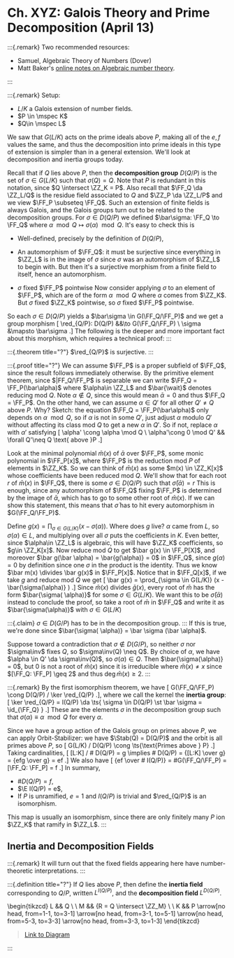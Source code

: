 # Ch. XYZ: Galois Theory and Prime Decomposition (April 13)

:::{.remark}
Two recommended resources:

- Samuel, Algebraic Theory of Numbers (Dover)
- Matt Baker's [online notes on Algebraic number theory](https://people.math.gatech.edu/~mbaker/pdf/ANTBook.pdf).

:::

:::{.remark}
Setup:

- $L/K$ a Galois extension of number fields.
- $P \in \mspec K$
- $Q\in \mspec L$

We saw that $G(L/K)$ acts on the prime ideals above $P$, making all of the $e,f$ values the same, and thus the decomposition into prime ideals in this type of extension is simpler than in a general extension.
We'll look at decomposition and inertia groups today.

Recall that if $Q$ lies above $P$, then the **decomposition group** $D(Q/P)$ is the set of $\sigma\in G(L/K)$ such that $\sigma(Q) = Q$.
Note that $P$ is redundant in this notation, since $Q \intersect \ZZ_K = P$.
Also recall that $\FF_Q \da \ZZ_L/Q$ is the residue field associated to $Q$ and $\ZZ_P \da \ZZ_L/P$ and we view $\FF_P \subseteq \FF_Q$.
Such an extension of finite fields is always Galois, and the Galois groups turn out to be related to the decomposition groups.
For $\sigma \in D(Q/P)$ we defined $\bar\sigma: \FF_Q \to \FF_Q$ where $\alpha \mod Q \mapsto \sigma(\alpha) \mod Q$.
It's easy to check this is 

- Well-defined, precisely by the definition of $D(Q/P)$, 

- An automorphism of $\FF_Q$: it must be surjective since everything in $\ZZ_L$ is in the image of $\sigma$ since $\sigma$ was an automorphism of $\ZZ_L$ to begin with.
  But then it's a surjective morphism from a finite field to itself, hence an automorphism.
- $\sigma$ fixed $\FF_P$ pointwise
  Now consider applying $\sigma$ to an element of $\FF_P$, which are of the form $\alpha \mod Q$ where $\alpha$ comes from $\ZZ_K$.
  But $\sigma$ fixed $\ZZ_K$ pointwise, so $\sigma$ fixed $\FF_P$ pointwise.

So each $\sigma\in D(Q/P)$ yields a $\bar\sigma \in G(\FF_Q/\FF_P)$ and we get a group morphism
\[
\red_{Q/P}: D(Q/P) &&\to G(\FF_Q/\FF_P) \\
\sigma &\mapsto \bar\sigma
.\]
The following is the deeper and more important fact about this morphism, which requires a technical proof:
:::

:::{.theorem title="?"}
$\red_{Q/P}$ is surjective.
:::

:::{.proof title="?"}
We can assume $\FF_P$ is a proper subfield of $\FF_Q$, since the result follows immediately otherwise.
By the primitive element theorem, since $|FF_Q/\FF_P$ is separable we can write $\FF_Q = \FF_P(\bar\alpha)$ where $\alpha\in \ZZ_L$ and $\bar{\wait}$ denotes reducing mod $Q$.
Note $\alpha\not\in Q$, since this would mean $\bar\alpha = 0$ and thus $\FF_Q = \FF_P$.
On the other hand, we can assume $\alpha\in Q'$ for all other $Q'\neq Q$ above $P$.
Why?
Sketch: the equation $\FF_Q = \FF_P(\bar\alpha)$ only depends on $\alpha\mod Q$, so if $\alpha$ is not in some $Q'$, just adjust $\alpha$ modulo $Q'$ without affecting its class mod $Q$ to get a new $\alpha$ in $Q'$.
So if not, replace $\alpha$ with $\alpha'$ satisfying
\[
\alpha' \cong \alpha \mod Q \\
\alpha'\cong 0 \mod Q' && \forall Q'\neq Q \text{ above }P
.\]

Look at the minimal polynomial $\bar m(x)$ of $\bar\alpha$ over $\FF_P$, some monic polynomial in $\FF_P[x]$, where $\FF_P$ is the reduction mod $P$ of elements in $\ZZ_K$.
So we can think of $\bar m(x)$ as some $m(x) \in \ZZ_K[x]$ whose coefficients have been reduced mod $Q$.
We'll show that for each root $r$ of $\bar m(x)$ in $\FF_Q$, there is some $\sigma\in D(Q/P)$ such that $\bar\sigma(\bar\alpha) = r$
This is enough, since any automorphism of $\FF_Q$ fixing $\FF_P$ is determined by the image of $\bar\alpha$, which has to go to some other root of $\bar m (x)$.
If we can show this statement, this means that $\bar\sigma$ has to hit every automorphism in $G(\FF_Q/\FF_P)$.

Define $g(x) = \prod_{\sigma\in G(L/K)} (x- \sigma( \alpha))$.
Where does $g$ live?
$\alpha$ came from $L$, so $\sigma( \alpha) \in L$, and multiplying over all $\sigma$ puts the coefficients in $K$.
Even better, since $\alpha\in \ZZ_L$ is algebraic, this will have $\ZZ_K$ coefficients, so $g\in \ZZ_K[x]$.
Now reduce mod $Q$ to get $\bar g(x) \in \FF_P[X]$, and moreover $\bar g(\bar \alpha) = \bar{g(\alpha)} = 0$ in $\FF_Q$, since $g(\alpha) = 0$ by definition since one $\sigma$ in the product is the identity.
Thus we know $\bar m(x) \divides \bar g(x)$ in $\FF_P[x]$.
Notice that in $\FF_Q[x]$, if we take $g$ and reduce mod $Q$ we get
\[
\bar g(x) = \prod_{\sigma \in G(L/K)} (x - \bar{\sigma(\alpha)} )
.\]
Since $\bar m(x)$ divides $\bar g(x)$, every root of $\bar m$ has the form $\bar{\sigma( \alpha)}$ for some $\sigma\in G(L/K)$.
We want this to be $\bar\sigma(\bar \alpha)$ instead to conclude the proof, so take a root of $\bar m$ in $\FF_Q$ and write it as $\bar{\sigma(\alpha)}$ with $\sigma\in G(L/K)$

:::{.claim}
$\sigma \in D(G/P)$ has to be in the decomposition group.
:::
If this is true, we're done since $\bar{\sigma( \alpha)} = \bar \sigma (\bar \alpha)$.

Suppose toward a contradiction that $\sigma\not\in D(G/P)$, so neither $\sigma$ nor $\sigma\inv$ fixes $Q$, so $\sigma\inv(Q) \neq Q$.
By choice of $\alpha$, we have $\alpha \in Q' \da \sigma\inv(Q)$, so $\sigma(\alpha)\in Q$.
Then $\bar{\sigma(\alpha)} = 0$, but $0$ is not a root of $\bar m(x)$ since it is irreducible where $\bar m(x) \neq x$ since $[\FF_Q: \FF_P] \geq 2$ and thus $\deg \bar m(x) \geq 2$.
:::

:::{.remark}
By the first isomorphism theorem, we have 
\[
G(\FF_Q/\FF_P) \cong D(Q/P) / \ker \red_{Q/P}
.\], where we call the kernel the **inertia group**:
\[
\ker \red_{Q/P} = I(Q/P) \da \ts{ \sigma \in D(Q/P) \st \bar \sigma = \id_{\FF_Q} }
.\]
These are the elements $\sigma$ in the decomposition group such that $\sigma(\alpha) \equiv \alpha \mod Q$ for every $\alpha$.

Since we have a group action of the Galois group on primes above $P$, we can apply Orbit-Stabilizer: we have $\Stab(Q) = D(Q/P)$ and the orbit is all primes above $P$, so
\[
G(L/K) / D(Q/P) \cong \ts{\text{Primes above } P}
.\]
Taking cardinalities, 
\[
[L:K] / \# D(Q/P) = g \implies \# D(Q/P) = {[L:K] \over g} = {efg \over g} = ef
.\]
We also have
\[
{ef \over \# I(Q/P)} = \#G(\FF_Q/\FF_P) = [\FF_Q: \FF_P] = f
.\]
In summary, 

- $\# D(Q/P) = f$,
- $\E I(Q/P) = e$,
- If $P$ is unramified, $e=1$ and $I(Q/P)$ is trivial and $\red_{Q/P}$ is an isomorphism.

This map is usually an isomorphism, since there are only finitely many $P$ ion $\ZZ_K$ that ramify in $\ZZ_L$.
:::

## Inertia and Decomposition Fields


:::{.remark}
It will turn out that the fixed fields appearing here have number-theoretic interpretations.
:::


:::{.definition title="?"}
If $Q$ lies above $P$, then define the **inertia field** corresponding to $Q/P$, written $L^{I(Q/P)}$, and the **decomposition field** $L^{D(Q/P)}$.

\begin{tikzcd}
	L && Q \\
	\\
	M && {R = Q \intersect \ZZ_M} \\
	\\
	K && P
	\arrow[no head, from=1-1, to=3-1]
	\arrow[no head, from=3-1, to=5-1]
	\arrow[no head, from=5-3, to=3-3]
	\arrow[no head, from=3-3, to=1-3]
\end{tikzcd}

> [Link to Diagram](https://q.uiver.app/?q=WzAsNixbMCwwLCJMIl0sWzAsMiwiTSJdLFswLDQsIksiXSxbMiw0LCJQIl0sWzIsMiwiUiA9IFEgXFxpbnRlcnNlY3QgXFxaWl9NIl0sWzIsMCwiUSJdLFswLDEsIiIsMCx7InN0eWxlIjp7ImhlYWQiOnsibmFtZSI6Im5vbmUifX19XSxbMSwyLCIiLDAseyJzdHlsZSI6eyJoZWFkIjp7Im5hbWUiOiJub25lIn19fV0sWzMsNCwiIiwwLHsic3R5bGUiOnsiaGVhZCI6eyJuYW1lIjoibm9uZSJ9fX1dLFs0LDUsIiIsMCx7InN0eWxlIjp7ImhlYWQiOnsibmFtZSI6Im5vbmUifX19XV0=)

:::




